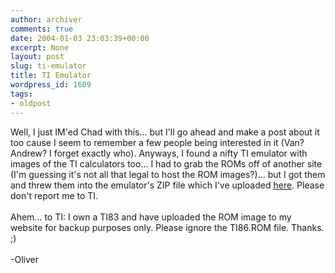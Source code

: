 ```yaml
---
author: archiver
comments: true
date: 2004-01-03 23:03:39+00:00
excerpt: None
layout: post
slug: ti-emulator
title: TI Emulator
wordpress_id: 1609
tags:
- oldpost
---
```


Well, I just IM'ed Chad with this... but I'll go ahead and make a post about it too cause I seem to remember a few people being interested in it (Van? Andrew? I forget exactly who).  Anyways, I found a nifty TI emulator with images of the TI calculators too... I had to grab the ROMs off of another site (I'm guessing it's not all that legal to host the ROM images?)... but I got them and threw them into the emulator's ZIP file which I've uploaded <a href="http://www.oliverweb.com/stuff/vti.zip">here</a>. Please don't report me to TI.<br /><br />Ahem... to TI: I own a TI83 and have uploaded the ROM image to my website for backup purposes only. Please ignore the TI86.ROM file. Thanks. ;)<br /><br />-Oliver